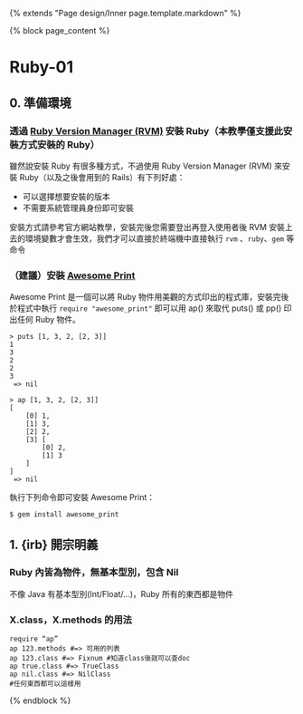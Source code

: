 {% extends "Page design/Inner page.template.markdown" %}

{% block page_content %}
# Ruby-01 
## 0. 準備環境
### 透過 [Ruby Version Manager (RVM)](https://rvm.io/) 安裝 Ruby（本教學僅支援此安裝方式安裝的 Ruby）
雖然說安裝 Ruby 有很多種方式，不過使用 Ruby Version Manager (RVM) 來安裝 Ruby（以及之後會用到的 Rails）有下列好處：

* 可以選擇想要安裝的版本
* 不需要系統管理員身份即可安裝

安裝方式請參考官方網站教學，安裝完後您需要登出再登入使用者後 RVM 安裝上去的環境變數才會生效，我們才可以直接於終端機中直接執行 `rvm` 、`ruby`、`gem` 等命令

### （建議）安裝 [Awesome Print](https://github.com/michaeldv/awesome_print)
Awesome Print 是一個可以將 Ruby 物件用美觀的方式印出的程式庫，安裝完後於程式中執行 `require "awesome_print"` 即可以用 ap() 來取代 puts() 或 pp() 印出任何 Ruby 物件。

`````
> puts [1, 3, 2, [2, 3]]
1
3
2
2
3
 => nil 

> ap [1, 3, 2, [2, 3]]
[
    [0] 1,
    [1] 3,
    [2] 2,
    [3] [
        [0] 2,
        [1] 3
    ]
]
 => nil 
`````

執行下列命令即可安裝 Awesome Print：
`````
$ gem install awesome_print
`````

## 1. {irb} 開宗明義
### Ruby 內皆為物件，無基本型別，包含 Nil
不像 Java 有基本型別(Int/Float/...)，Ruby 所有的東西都是物件

### X.class，X.methods 的用法
`````
require “ap”
ap 123.methods #=> 可用的列表
ap 123.class #=> Fixnum #知道class後就可以查doc
ap true.class #=> TrueClass
ap nil.class #=> NilClass
#任何東西都可以這樣用
`````


{% endblock %}
